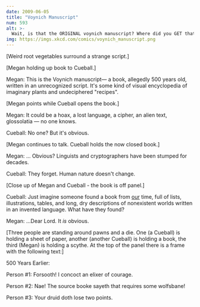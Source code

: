 ```yaml
---
date: 2009-06-05
title: "Voynich Manuscript"
num: 593
alt: >-
  Wait, is that the ORIGINAL voynich manuscript? Where did you GET that? Wanna try playing a round of Druids and Dicotyledons?
img: https://imgs.xkcd.com/comics/voynich_manuscript.png
---
```

[Weird root vegetables surround a strange script.]

[Megan holding up book to Cueball.]

Megan: This is the Voynich manuscript— a book, allegedly 500 years old, written in an unrecognized script. It's some kind of visual encyclopedia of imaginary plants and undeciphered "recipes".

[Megan points while Cueball opens the book.]

Megan: It could be a hoax, a lost language, a cipher, an alien text, glossolatia — no one knows.

Cueball: No one? But it's obvious.

[Megan continues to talk. Cueball holds the now closed book.]

Megan: ... Obvious? Linguists and cryptographers have been stumped for decades.

Cueball: They forget. Human nature doesn't change.

[Close up of Megan and Cueball - the book is off panel.]

Cueball: Just imagine someone found a book from <u>our</u> time, full of lists, illustrations, tables, and long, dry descriptions of nonexistent worlds written in an invented language. What have they found?

Megan: ...Dear Lord. It *is* obvious.

[Three people are standing around pawns and a die. One (a Cueball) is holding a sheet of paper, another (another Cueball) is holding a book, the third (Megan) is holding a scythe. At the top of the panel there is a frame with the following text:]

500 Years Earlier:

Person #1: Forsooth! I concoct an elixer of courage.

Person #2: Nae! The source booke sayeth that requires some wolfsbane!

Person #3: Your druid doth lose two points.